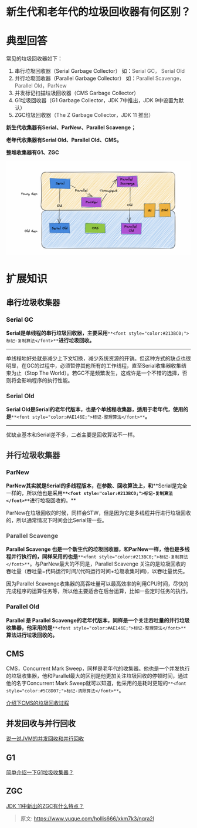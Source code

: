 # 新生代和老年代的垃圾回收器有何区别？

# 典型回答


常见的垃圾回收器如下：

1.  串行垃圾回收器（Serial Garbage Collector） 如：<font style="color:rgb(85, 85, 85);">Serial GC， Serial Old</font>
2.  并行垃圾回收器（Parallel Garbage Collector） 如：<font style="color:rgb(85, 85, 85);">Parallel Scavenge，Parallel Old，ParNew</font>
3.  并发标记扫描垃圾回收器（CMS Garbage Collector） 
4.  G1垃圾回收器（G1 Garbage Collector，JDK 7中推出，JDK 9中设置为默认） 
5. ZGC垃圾回收器（<font style="color:rgb(51, 51, 51);background-color:rgb(253, 253, 253);">The Z Garbage Collector，JDK 11 推出）</font>



**新生代收集器有Serial、ParNew、Parallel Scavenge；**

**老年代收集器有Serial Old、Parallel Old、CMS。**

**整堆收集器有G1、ZGC**



![1671864805509-c14c2f9a-33b2-4750-ac63-574578f9cc38.png](./img/IKCrN7uw3IuPB4L_/1671864805509-c14c2f9a-33b2-4750-ac63-574578f9cc38-371552.png)

# 扩展知识
## 串行垃圾收集器
### <font style="color:rgb(0, 0, 0);">Serial GC</font>
**Serial是单线程的串行垃圾回收器，主要采用**`**<font style="color:#213BC0;">标记-复制算法</font>**`**进行垃圾回收。**

****

单线程地好处就是减少上下文切换，减少系统资源的开销。但这种方式的缺点也很明显，在GC的过程中，必须暂停其他所有的工作线程，直至Serial收集器收集结束为止（Stop The World）。若GC不是频繁发生，这或许是一个不错的选择，否则将会影响程序的执行性能。 



### <font style="color:rgb(51, 51, 51);">Serial Old</font>


**Serial Old是Serial的老年代版本，也是个单线程收集器，适用于老年代，使用的是**`**<font style="color:#AE146E;">标记-整理算法</font>**`**。**

****

优缺点基本和Serial差不多，二者主要是回收算法不一样。

<font style="color:rgb(51, 51, 51);"></font>

## <font style="color:rgb(51, 51, 51);">并行垃圾收集器</font>
### <font style="color:rgb(33, 37, 41);">ParNew</font>


**ParNew其实就是Serial的多线程版本，在参数、回收算法上，和****<font style="color:rgb(0, 0, 0);">Serial是完全一样的，所以他也是采用</font>**`**<font style="color:#213BC0;">标记-复制算法</font>**`**<font style="color:rgb(0, 0, 0);">进行垃圾回收的。</font>**



ParNew在垃圾回收的时候，同样会STW，但是因为它是多线程并行进行垃圾回收的，所以通常情况下时间会比Serial短一些。



### <font style="color:rgb(85, 85, 85);">Parallel Scavenge</font>


**Parallel Scavenge 也是一个新生代的垃圾回收器，和ParNew一样，他也是多线程并行执行的，同样采用的也是**`**<font style="color:#213BC0;">标记-复制算法</font>**`。与ParNew最大的不同是，Parallel Scavenge 关注的是垃圾回收的吞吐量（吞吐量=代码运行时间/(代码运行时间+垃圾收集时间)，以吞吐量优先。



因为Parallel Scavenge收集器的高吞吐量可以最高效率的利用CPU时间，尽快的完成程序的运算任务等，所以他主要适合在后台运算，比如一些定时任务的执行。



### Parallel Old
**Parallel 是 Parallel Scavenge的老年代版本，同样是一个关注吞吐量的并行垃圾收集器，他采用的是**`**<font style="color:#AE146E;">标记-整理算法</font>**`**算法进行垃圾回收的。**



## CMS


CMS，Concurrent Mark Sweep，同样是老年代的收集器。他也是一个并发执行的垃圾收集器，他和Parallel最大的区别是他更加关注垃圾回收的停顿时间，通过他的名字Concurrent Mark Sweep就可以知道，他采用的是耗时更短的`**<font style="color:#5C8D07;">标记-清除算法</font>**`。



[介绍下CMS的垃圾回收过程](https://www.yuque.com/hollis666/xkm7k3/lh75qbvh58o6xv8s)



## 并发回收与并行回收


[说一说JVM的并发回收和并行回收](https://www.yuque.com/hollis666/xkm7k3/srfo2k1o2nq4dp7f)



## G1
[简单介绍一下G1垃圾收集器？](https://www.yuque.com/hollis666/xkm7k3/hgquufzt6m9psmtp)





## ZGC


[JDK 11中新出的ZGC有什么特点？](https://www.yuque.com/hollis666/xkm7k3/qpu0uu6em1ompzeh)



> 原文: <https://www.yuque.com/hollis666/xkm7k3/nqra2l>